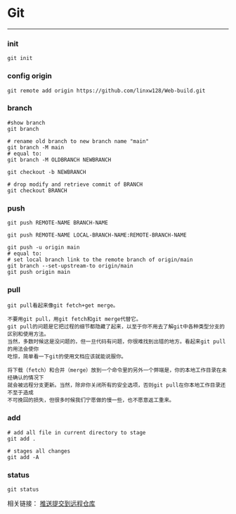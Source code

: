 # Git
______
### init
```shell
git init
```


### config origin

```shell
git remote add origin https://github.com/linxw128/Web-build.git
```


### branch

```shell
#show branch
git branch
```

```shell
# rename old branch to new branch name "main"
git branch -M main
# equal to:
git branch -M OLDBRANCH NEWBRANCH
```


```shell
git checkout -b NEWBRANCH
```

```shell
# drop modify and retrieve commit of BRANCH
git checkout BRANCH
```

### push
```shell
git push REMOTE-NAME BRANCH-NAME
```

```shell
git push REMOTE-NAME LOCAL-BRANCH-NAME:REMOTE-BRANCH-NAME
```

```shell
git push -u origin main
# equal to:
# set local branch link to the remote branch of origin/main
git branch --set-upstream-to origin/main
git push origin main

```

### pull
```text
git pull看起来像git fetch+get merge。

不要用git pull，用git fetch和git merge代替它。
git pull的问题是它把过程的细节都隐藏了起来，以至于你不用去了解git中各种类型分支的区别和使用方法。
当然，多数时候这是没问题的，但一旦代码有问题，你很难找到出错的地方。看起来git pull的用法会使你
吃惊，简单看一下git的使用文档应该就能说服你。

将下载（fetch）和合并（merge）放到一个命令里的另外一个弊端是，你的本地工作目录在未经确认的情况下
就会被远程分支更新。当然，除非你关闭所有的安全选项，否则git pull在你本地工作目录还不至于造成
不可挽回的损失，但很多时候我们宁愿做的慢一些，也不愿意返工重来。
```

### add
```shell
# add all file in current directory to stage
git add .
```


```shell
# stages all changes
git add -A
```


### status
```
git status
```





相关链接：
[推送提交到远程仓库](https://docs.github.com/zh/get-started/using-git/pushing-commits-to-a-remote-repository)